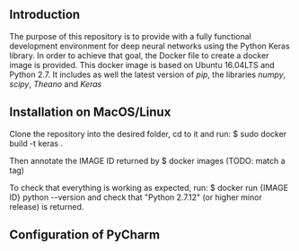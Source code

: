 ## Introduction

The purpose of this repository is to provide with a fully functional development environment for deep neural networks using the Python Keras library.
In order to achieve that goal, the Docker file to create a docker image is provided.
This docker image is based on Ubuntu 16.04LTS and Python 2.7.
It includes as well the latest version of *pip*, the libraries *numpy*, *scipy*, *Theano* and *Keras*

## Installation on MacOS/Linux

Clone the repository into the desired folder, cd to it and run:
	$ sudo docker build -t keras .

Then annotate the IMAGE ID returned by
	$ docker images
(TODO: match a tag)

To check that everything is working as expected, run:
	$ docker run {IMAGE ID} python --version
and check that "Python 2.7.12" (or higher minor release) is returned.

## Configuration of PyCharm